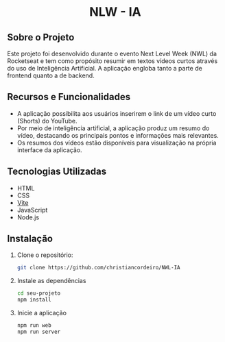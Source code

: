 <h1 align="center">NLW - IA</h1>

## Sobre o Projeto

Este projeto foi desenvolvido durante o evento Next Level Week (NWL) da Rocketseat e tem como propósito resumir em textos vídeos curtos através do uso de Inteligência Artificial. A aplicação engloba tanto a parte de frontend quanto a de backend.

## Recursos e Funcionalidades
- A aplicação possibilita aos usuários inserirem o link de um vídeo curto (Shorts) do YouTube.
- Por meio de inteligência artificial, a aplicação produz um resumo do vídeo, destacando os principais pontos e informações mais relevantes.
- Os resumos dos vídeos estão disponíveis para visualização na própria interface da aplicação.


## Tecnologias Utilizadas
- HTML
- CSS
- [Vite](https://vitejs.dev/)
- JavaScript
- Node.js

## Instalação

1. Clone o repositório:
   ```sh
   git clone https://github.com/christiancordeiro/NWL-IA
2. Instale as dependências
   ```sh
   cd seu-projeto
   npm install
3. Inicie a aplicação
   ```sh
   npm run web
   npm run server
